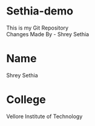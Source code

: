 # Sethia-demo
This is my Git Repository
<br>
Changes Made By - Shrey Sethia

# Name
Shrey Sethia 

# College
Vellore Institute of Technology
